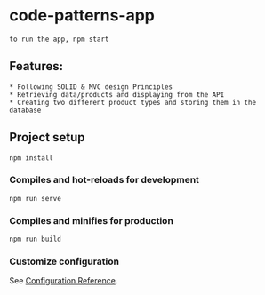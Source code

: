 # code-patterns-app
```
to run the app, npm start
```
## Features:
```
* Following SOLID & MVC design Principles
* Retrieving data/products and displaying from the API
* Creating two different product types and storing them in the database
```

## Project setup
```
npm install
```

### Compiles and hot-reloads for development
```
npm run serve
```

### Compiles and minifies for production
```
npm run build
```

### Customize configuration
See [Configuration Reference](https://cli.vuejs.org/config/).
